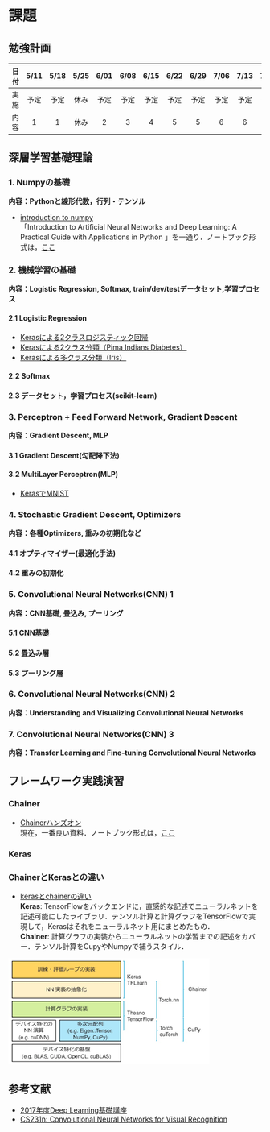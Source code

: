# 課題

## 勉強計画

| 日付 | 5/11 | 5/18 |  5/25 | 6/01 | 6/08 | 6/15 | 6/22 | 6/29 | 7/06 | 7/13 | 7/20 |
|:----:|:----:|:----:|:-----:|:----:|:----:|:----:|:----:|:----:|:----:|:----:|:----:|
| 実施 | 予定 | 予定 |  休み | 予定 | 予定 | 予定 | 予定 | 予定 | 予定 | 予定 | 予定 |
| 内容 |   1  |   1  |  休み |   2  |   3  |   4  |   5  |   5  |   6  |   6  | 予備 |

## 深層学習基礎理論
### 1. Numpyの基礎
**内容：Pythonと線形代数，行列・テンソル**
- [introduction to numpy](https://github.com/rasbt/deep-learning-book/blob/master/code/appendix_f_numpy-intro/appendix_f_numpy-intro.ipynb?utm_campaign=Data%2BElixir&utm_medium=email&utm_source=Data_Elixir_128)  
「Introduction to Artificial Neural Networks and Deep Learning: A Practical Guide with Applications in Python 」を一通り．ノートブック形式は，[ここ](https://github.com/rasbt/deep-learning-book)

### 2. 機械学習の基礎
**内容：Logistic Regression, Softmax, train/dev/testデータセット,学習プロセス**
#### 2.1 Logistic Regression
- [Kerasによる2クラスロジスティック回帰](http://aidiary.hatenablog.com/entry/20161030/1477830597)
- [Kerasによる2クラス分類（Pima Indians Diabetes）](http://aidiary.hatenablog.com/entry/20161103/1478176348)
- [Kerasによる多クラス分類（Iris）](http://aidiary.hatenablog.com/entry/20161108/1478609028)


#### 2.2 Softmax
#### 2.3 データセット，学習プロセス(scikit-learn)

### 3. Perceptron + Feed Forward Network, Gradient Descent
**内容：Gradient Descent, MLP**
#### 3.1 Gradient Descent(勾配降下法)
#### 3.2 MultiLayer Perceptron(MLP)
- [KerasでMNIST](http://aidiary.hatenablog.com/entry/20161109/1478696865)


### 4. Stochastic Gradient Descent, Optimizers
**内容：各種Optimizers, 重みの初期化など**
#### 4.1 オプティマイザー(最適化手法)
#### 4.2 重みの初期化

### 5. Convolutional Neural Networks(CNN) 1
**内容：CNN基礎, 畳込み, プーリング**
#### 5.1 CNN基礎
#### 5.2 畳込み層
#### 5.3 プーリング層

### 6. Convolutional Neural Networks(CNN) 2
**内容：Understanding and Visualizing Convolutional Neural Networks**

### 7. Convolutional Neural Networks(CNN) 3
**内容：Transfer Learning and Fine-tuning Convolutional Neural Networks**

## フレームワーク実践演習
### Chainer
- [Chainerハンズオン](http://qiita.com/mitmul/items/eccf4e0a84cb784ba84a)  
現在，一番良い資料．ノートブック形式は，[ここ](https://github.com/mitmul/chainer-handson)

### Keras

### ChainerとKerasとの違い
- [kerasとchainerの違い](http://s0sem0y.hatenablog.com/entry/2017/01/10/233242)  
**Keras**: TensorFlowをバックエンドに，直感的な記述でニューラルネットを記述可能にしたライブラリ．テンソル計算と計算グラフをTensorFlowで実現して，Kerasはそれをニューラルネット用にまとめたもの．  
**Chainer**: 計算グラフの実装からニューラルネットの学習までの記述をカバー．テンソル計算をCupyやNumpyで補うスタイル．

![フレームワークのソフトウェアスタック](../image/nn.png)



## 参考文献
- [2017年度Deep Learning基礎講座](http://ail.tokyo/ja/aai-2017/)
- [CS231n: Convolutional Neural Networks for Visual Recognition](http://cs231n.stanford.edu/syllabus.html)

